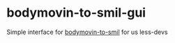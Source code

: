 # bodymovin-to-smil-gui
Simple interface for [bodymovin-to-smil](https://github.com/bodymovin/bodymovin-to-smil) for us less-devs
